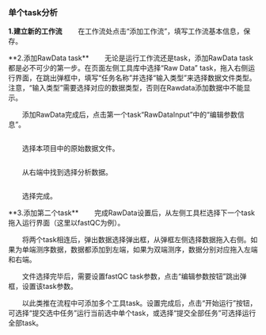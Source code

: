 ### **单个task分析**
**1.建立新的工作流**
　　在工作流处点击“添加工作流”，填写工作流基本信息，保存。
<div style="text-align:center"><img data-src="1.png" width="650px" ></img>
</div>
**2.添加RawData task**
　　无论是运行工作流还是task，添加RawData task都是必不可少的第一步。在页面左侧工具库中选择“Raw Data” task，拖入右侧运行界面，在跳出弹框中，填写“任务名称”并选择“输入类型”来选择数据文件类型。注意，“输入类型”需要选择对应的数据类型，否则在Rawdata添加数据中不能显示。
<div style="text-align:center"><img data-src="2.png" width="600px" ></img>
</div>

　　添加RawData完成后，点击第一个task“RawDataInput”中的“编辑参数信息”。

<div style="text-align:center"><img data-src="3.png" width="600px" ></img>
</div>

　　选择本项目中的原始数据文件。
<div style="text-align:center"><img data-src="4.png" width="450px" ></img>
</div>

　　从右端中找到选择分析数据。
<div style="text-align:center"><img data-src="5.png" width="450px" ></img>
</div>

　　选择完成。
<div style="text-align:center"><img data-src="6.png" width="450px" ></img>
</div>
**3.添加第二个task**
　　完成RawData设置后，从左侧工具栏选择下一个task拖入运行界面（这里以fastQC为例）。
<div style="text-align:center"><img data-src="7.png" width="600px" ></img>
</div>

　　将两个task相连后，弹出数据选择弹出框，从弹框左侧选择数据拖入右侧。如果为单端测序数据，数据都添加到左端，如果为双端测序，数据分别对应拖入左端和右端。
<div style="text-align:center"><img data-src="8.png" width="600px" ></img>
</div>
　　文件选择完毕后，需要设置fastQC task参数，点击“编辑参数按钮”跳出弹框，设置该task参数。

<div style="text-align:center"><img data-src="9.png" width="600px" ></img>
</div>

　　以此类推在流程中可添加多个工具task。设置完成后，点击“开始运行”按钮，可选择“提交选中任务”运行当前选中单个task，或选择“提交全部任务”可选择运行全部task。
<div style="text-align:center"><img data-src="10.png" width="600px" ></img>
</div>



